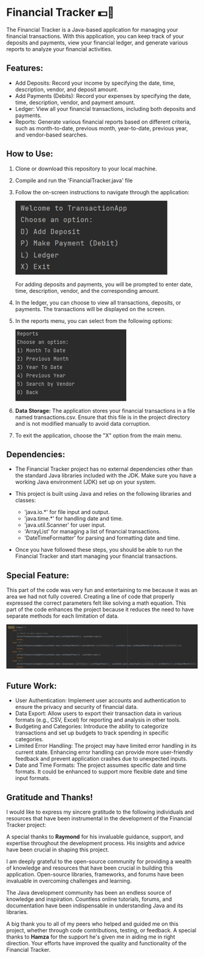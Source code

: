 # Financial Tracker 💵📝

The Financial Tracker is a Java-based application for managing your financial transactions. With this application, you can keep track of your deposits and payments, view your financial ledger, and generate various reports to analyze your financial activities.


## Features:

* Add Deposits: Record your income by specifying the date, time, description, vendor, and deposit amount.
* Add Payments (Debits): Record your expenses by specifying the date, time, description, vendor, and payment amount.
* Ledger: View all your financial transactions, including both deposits and payments.
* Reports: Generate various financial reports based on different criteria, such as month-to-date, previous month, year-to-date, previous year, and vendor-based searches.

## How to Use:

1. Clone or download this repository to your local machine.
2. Compile and run the 'FinancialTracker.java' file
3. Follow the on-screen instructions to navigate through the application:

   ![1.png](imgs%2F1.png)

    For adding deposits and payments, you will be prompted to enter date, time, description, vendor, and the corresponding amount.

4. In the ledger, you can choose to view all transactions, deposits, or payments. The transactions will be displayed on the screen.

5. In the reports menu, you can select from the following options:

    ![2.png](imgs%2F2.png)

6. **Data Storage:** The application stores your financial transactions in a file named transactions.csv. Ensure that this file is in the project directory and is not modified manually to avoid data corruption.

7. To exit the application, choose the "X" option from the main menu.   

## Dependencies:

* The Financial Tracker project has no external dependencies other than the standard Java libraries included with the JDK. Make sure you have a working Java environment (JDK) set up on your system.
* This project is built using Java and relies on the following libraries and classes:

  * 'java.io.*' for file input and output.
  * 'java.time.*' for handling date and time.
  * 'java.util.Scanner' for user input.
  * 'ArrayList<Transaction>' for managing a list of financial transactions.
  * 'DateTimeFormatter' for parsing and formatting date and time.
  
* Once you have followed these steps, you should be able to run the Financial Tracker and start managing your financial transactions.

## Special Feature:

This part of the code was very fun and entertaining to me because it was an area we had not fully covered. Creating a line of code that properly expressed the correct parameters felt like solving a math equation. This part of the code enhances the project because it reduces the need to have separate methods for each limitation of data. 

   ![3.png](imgs%2F3.png)

## Future Work:


* User Authentication: Implement user accounts and authentication to ensure the privacy and security of financial data.
* Data Export: Allow users to export their transaction data in various formats (e.g., CSV, Excel) for reporting and analysis in other tools.
* Budgeting and Categories: Introduce the ability to categorize transactions and set up budgets to track spending in specific categories.
* Limited Error Handling: The project may have limited error handling in its current state. Enhancing error handling can provide more user-friendly feedback and prevent application crashes due to unexpected inputs.
* Date and Time Formats: The project assumes specific date and time formats. It could be enhanced to support more flexible date and time input formats.

## Gratitude and Thanks!

I would like to express my sincere gratitude to the following individuals and resources that have been instrumental in the development of the Financial Tracker project:

A special thanks to **Raymond** for his invaluable guidance, support, and expertise throughout the development process. His insights and advice have been crucial in shaping this project.

I am deeply grateful to the open-source community for providing a wealth of knowledge and resources that have been crucial in building this application. Open-source libraries, frameworks, and forums have been invaluable in overcoming challenges and learning.

The Java development community has been an endless source of knowledge and inspiration. Countless online tutorials, forums, and documentation have been indispensable in understanding Java and its libraries.

A big thank you to all of my peers who helped and guided me on this project, whether through code contributions, testing, or feedback. A special thanks to **Hamza** for the support he's given me in aiding me in right direction. Your efforts have improved the quality and functionality of the Financial Tracker.